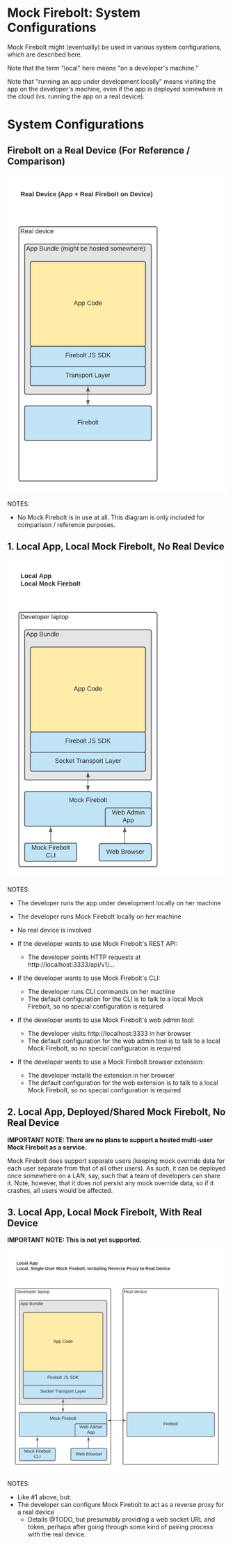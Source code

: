 Mock Firebolt: System Configurations
====================================

Mock Firebolt might (eventually) be used in various system configurations, which are described here.

Note that the term "local" here means "on a developer's machine."

Note that "running an app under development locally" means visiting the app on the developer's machine, even if the app is deployed somewhere in the cloud (vs. running the app on a real device).


# System Configurations


## Firebolt on a Real Device (For Reference / Comparison)

![Firebolt on a real device](./images/system-configurations/RealDevice.png)

NOTES:
- No Mock Firebolt is in use at all. This diagram is only included for comparison / reference purposes.


## 1. Local App, Local Mock Firebolt, No Real Device

![Local app and local Mock Firebolt](./images/system-configurations/L-App-L-MF.png)

NOTES:
- The developer runs the app under development locally on her machine
- The developer runs Mock Firebolt locally on her machine
- No real device is involved

- If the developer wants to use Mock Firebolt's REST API:
  - The developer points HTTP requests at http://localhost:3333/api/v1/...
- If the developer wants to use Mock Firebolt's CLI:
  - The developer runs CLI commands on her machine
  - The default configuration for the CLI is to talk to a local Mock Firebolt, so no special configuration is required
- If the developer wants to use Mock Firebolt's web admin tool:
  - The developer visits http://localhost:3333 in her browser
  - The default configuration for the web admin tool is to talk to a local Mock Firebolt, so no special configuration is required
- If the developer wants to use a Mock Firebolt browser extension:
  - The developer installs the extension in her browser
  - The default configuration for the web extension is to talk to a local Mock Firebolt, so no special configuration is required


## 2. Local App, Deployed/Shared Mock Firebolt, No Real Device

**IMPORTANT NOTE: There are no plans to support a hosted multi-user Mock Firebolt as a service.**

Mock Firebolt does support separate users (keeping mock override data for each user separate from that of all other users). As such, it can be deployed once somewhere on a LAN, say, such that a team of developers can share it. Note, however, that it does not persist any mock override data, so if it crashes, all users would be affected.


## 3. Local App, Local Mock Firebolt, With Real Device

**IMPORTANT NOTE: This is not yet supported.**

![Local app and local Mock Firebolt reverse proxying to a real device](./images/system-configurations/L-App-L-MF-ReverseProxy.png)

NOTES:
- Like #1 above, but:
- The developer can configure Mock Firebolt to act as a reverse proxy for a real device
  - Details @TODO, but presumably providing a web socket URL and token, perhaps after going through some kind of pairing process with the real device.
